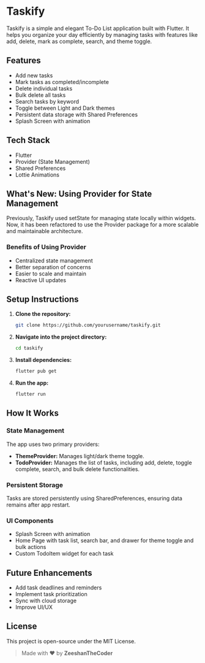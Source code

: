 # Taskify

Taskify is a simple and elegant To-Do List application built with Flutter. It helps you organize your day efficiently by managing tasks with features like add, delete, mark as complete, search, and theme toggle.

## Features

- Add new tasks
- Mark tasks as completed/incomplete
- Delete individual tasks
- Bulk delete all tasks
- Search tasks by keyword
- Toggle between Light and Dark themes
- Persistent data storage with Shared Preferences
- Splash Screen with animation

## Tech Stack

- Flutter
- Provider (State Management)
- Shared Preferences
- Lottie Animations

## What's New: Using Provider for State Management

Previously, Taskify used setState for managing state locally within widgets. Now, it has been refactored to use the Provider package for a more scalable and maintainable architecture.

### Benefits of Using Provider

- Centralized state management
- Better separation of concerns
- Easier to scale and maintain
- Reactive UI updates

## Setup Instructions

1. **Clone the repository:**
   ```sh
   git clone https://github.com/yourusername/taskify.git
   ```
2. **Navigate into the project directory:**
   ```sh
   cd taskify
   ```
3. **Install dependencies:**
   ```sh
   flutter pub get
   ```
4. **Run the app:**
   ```sh
   flutter run
   ```

## How It Works

### State Management

The app uses two primary providers:

- **ThemeProvider:** Manages light/dark theme toggle.
- **TodoProvider:** Manages the list of tasks, including add, delete, toggle complete, search, and bulk delete functionalities.

### Persistent Storage

Tasks are stored persistently using SharedPreferences, ensuring data remains after app restart.

### UI Components

- Splash Screen with animation
- Home Page with task list, search bar, and drawer for theme toggle and bulk actions
- Custom TodoItem widget for each task

## Future Enhancements

- Add task deadlines and reminders
- Implement task prioritization
- Sync with cloud storage
- Improve UI/UX

## License

This project is open-source under the MIT License.

> Made with ❤️ by **ZeeshanTheCoder**
